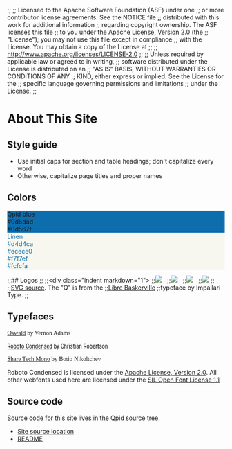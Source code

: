 ;;
;; Licensed to the Apache Software Foundation (ASF) under one
;; or more contributor license agreements.  See the NOTICE file
;; distributed with this work for additional information
;; regarding copyright ownership.  The ASF licenses this file
;; to you under the Apache License, Version 2.0 (the
;; "License"); you may not use this file except in compliance
;; with the License.  You may obtain a copy of the License at
;; 
;;   http://www.apache.org/licenses/LICENSE-2.0
;; 
;; Unless required by applicable law or agreed to in writing,
;; software distributed under the License is distributed on an
;; "AS IS" BASIS, WITHOUT WARRANTIES OR CONDITIONS OF ANY
;; KIND, either express or implied.  See the License for the
;; specific language governing permissions and limitations
;; under the License.
;;

# About This Site

## Style guide

 - Use initial caps for section and table headings; don't capitalize every word
 - Otherwise, capitalize page titles and proper names

## Colors

<div class="indent">
  <div class="color-block" style="background-color: #0d6dad;">Qpid blue<br/>#0d6dad<br/>#0d567f</div>
  <div class="color-block" style="width: 0; background-color: #0d567f"></div>
  <div class="color-block" style="width: 0; background-color: #d4d4ca"></div>
  <div class="color-block" style="width: 0; background-color: #ecece0"></div>
  <div class="color-block" style="background-color: #f7f7ef; color: #0d6dad">Linen<br/>#d4d4ca<br/>#ecece0<br/>#f7f7ef<br/>#fcfcfa</div>
  <div class="color-block" style="width: 0; background-color: #fcfcfa"></div>
  <div class="color-block" style="width: 0; background-color: #d0c6e7"></div>
</div>

;;## Logos
;;
;;<div class="indent markdown="1">
;;![]({{site_url}}/images/logo-300-300.png) &#160;
;;![]({{site_url}}/images/logo-75-75.png) &#160;
;;![]({{site_url}}/images/logo-65-65.png) &#160;
;;![]({{site_url}}/images/logo-50-50.png)
;;
;;[SVG source]({{site_url}}/images/logo.svg).  The "Q" is from the
;;[Libre Baskerville](http://www.impallari.com/projects/overview/libre-baskerville)
;;typeface by Impallari Type.
;;</div>

## Typefaces

<div class="indent" markdown="1">
  <p style="font-family: 'Oswald';"><a href="http://www.google.com/webfonts/specimen/Oswald">Oswald</a> by Vernon Adams</p>
  <p style="font-family: 'Roboto Condensed';"><a href="http://www.google.com/webfonts/specimen/Roboto+Condensed">Roboto Condensed</a> by Christian Robertson</p>
  <p style="font-family: 'Share Tech Mono';"><a href="http://www.google.com/webfonts/specimen/Share+Tech+Mono">Share Tech Mono</a> by Botio Nikoltchev</p>

Roboto Condensed is licensed under the
[Apache License, Version 2.0](http://www.apache.org/licenses/LICENSE-2.0). All
other webfonts used here are licensed under the
[SIL Open Font License 1.1](http://scripts.sil.org/OFL)
</div>

## Source code

Source code for this site lives in the Qpid source tree.

  - [Site source location](http://svn.apache.org/repos/asf/qpid/site/)
  - [README](http://svn.apache.org/repos/asf/qpid/site/README)
